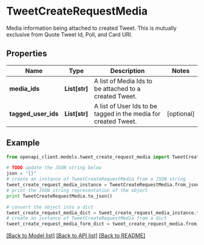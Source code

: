 # TweetCreateRequestMedia

Media information being attached to created Tweet. This is mutually exclusive from Quote Tweet Id, Poll, and Card URI.

## Properties
Name | Type | Description | Notes
------------ | ------------- | ------------- | -------------
**media_ids** | **List[str]** | A list of Media Ids to be attached to a created Tweet. | 
**tagged_user_ids** | **List[str]** | A list of User Ids to be tagged in the media for created Tweet. | [optional] 

## Example

```python
from openapi_client.models.tweet_create_request_media import TweetCreateRequestMedia

# TODO update the JSON string below
json = "{}"
# create an instance of TweetCreateRequestMedia from a JSON string
tweet_create_request_media_instance = TweetCreateRequestMedia.from_json(json)
# print the JSON string representation of the object
print TweetCreateRequestMedia.to_json()

# convert the object into a dict
tweet_create_request_media_dict = tweet_create_request_media_instance.to_dict()
# create an instance of TweetCreateRequestMedia from a dict
tweet_create_request_media_form_dict = tweet_create_request_media.from_dict(tweet_create_request_media_dict)
```
[[Back to Model list]](../README.md#documentation-for-models) [[Back to API list]](../README.md#documentation-for-api-endpoints) [[Back to README]](../README.md)


